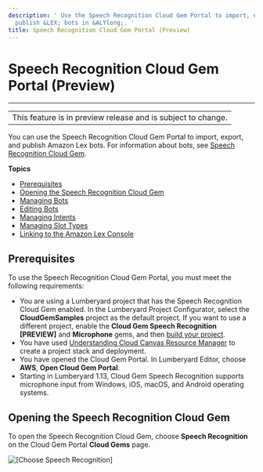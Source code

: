 ```yaml
---
description: ' Use the Speech Recognition Cloud Gem Portal to import, export, and
  publish &LEX; bots in &ALYlong;. '
title: Speech Recognition Cloud Gem Portal (Preview)
---
```

# Speech Recognition Cloud Gem Portal \(Preview\)<a name="cloud-canvas-cloud-gem-speech-recognition-cgp"></a>


****  

|  | 
| --- |
| This feature is in preview release and is subject to change\. | 

You can use the Speech Recognition Cloud Gem Portal to import, export, and publish Amazon Lex bots\. For information about bots, see [Speech Recognition Cloud Gem](/docs/userguide/gems/cloud-canvas/speech-recognition-intro.md)\.

**Topics**
+ [Prerequisites](#cloud-canvas-cloud-gem-speech-recognition-cgp-prerequisites)
+ [Opening the Speech Recognition Cloud Gem](#cloud-canvas-cloud-gem-speech-recognition-cgp-opening-the-speech-recognition-cloud-gem)
+ [Managing Bots](/docs/userguide/gems/cloud-canvas/speech-recognition-cgp-managing-bots.md)
+ [Editing Bots](/docs/userguide/gems/cloud-canvas/speech-recognition-cgp-editing-bots.md)
+ [Managing Intents](/docs/userguide/gems/cloud-canvas/speech-recognition-cgp-managing-intents.md)
+ [Managing Slot Types](/docs/userguide/gems/cloud-canvas/speech-recognition-cgp-managing-slot-types.md)
+ [Linking to the Amazon Lex Console](/docs/userguide/gems/cloud-canvas/speech-recognition-cgp-linking-to-the-amazon-lex-console.md)

## Prerequisites<a name="cloud-canvas-cloud-gem-speech-recognition-cgp-prerequisites"></a>

To use the Speech Recognition Cloud Gem Portal, you must meet the following requirements:
+ You are using a Lumberyard project that has the Speech Recognition Cloud Gem enabled\. In the Lumberyard Project Configurator, select the **CloudGemSamples** project as the default project\. If you want to use a different project, enable the **Cloud Gem Speech Recognition \[PREVIEW\]** and **Microphone** gems, and then [build your project](/docs/userguide/game-build-intro.md)\.
+ You have used [Understanding Cloud Canvas Resource Manager](/docs/userguide/gems/cloud-canvas/ui-rm-overview.md) to create a project stack and deployment\.
+ You have opened the Cloud Gem Portal\. In Lumberyard Editor, choose **AWS**, **Open Cloud Gem Portal**\.
+ Starting in Lumberyard 1\.13, Cloud Gem Speech Recognition supports microphone input from Windows, iOS, macOS, and Android operating systems\.

## Opening the Speech Recognition Cloud Gem<a name="cloud-canvas-cloud-gem-speech-recognition-cgp-opening-the-speech-recognition-cloud-gem"></a>

To open the Speech Recognition Cloud Gem, choose **Speech Recognition** on the Cloud Gem Portal **Cloud Gems** page\.

![\[Choose Speech Recognition\]](/images/userguide/cloud_canvas/cloud-canvas-cloud-gem-speech-recognition-cgp-1.png)